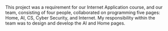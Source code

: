 This project was a requirement for our Internet Application course, and our team, consisting of four people, collaborated on programming five pages: Home, AI, CS, Cyber Security, and Internet. My responsibility within the team was to design and develop the AI and Home pages.
